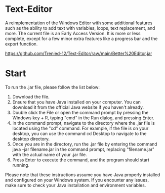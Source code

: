 # Text-Editor
A reimplementation of the Windows Editor with some additional features such as the ability to add text with variables, loops, text replacement, and more. The current file is an Early Access Version. It is more or less complete, except for a few minor extra features like a progress bar and the export function. 

https://github.com/Trenied-12/Text-Editor/raw/main/Better%20Editor.jar

# Start

To run the .jar file, please follow the list below:

1. Download the file.
2. Ensure that you have Java installed on your computer. You can download it from the official Java website if you haven't already.
3. Double click the File or open the command prompt by pressing the Windows key + R, typing "cmd" in the Run dialog, and pressing Enter.
4. In the command prompt, navigate to the directory where the .jar file is located using the "cd" command. For example, if the file is on your desktop, you can use the command cd Desktop to navigate to the desktop directory.
5. Once you are in the directory, run the .jar file by entering the command java -jar filename.jar in the command prompt, replacing "filename.jar" with the actual name of your .jar file.
6. Press Enter to execute the command, and the program should start running.

   
Please note that these instructions assume you have Java properly installed and configured on your Windows system. If you encounter any issues, make sure to check your Java installation and environment variables.

